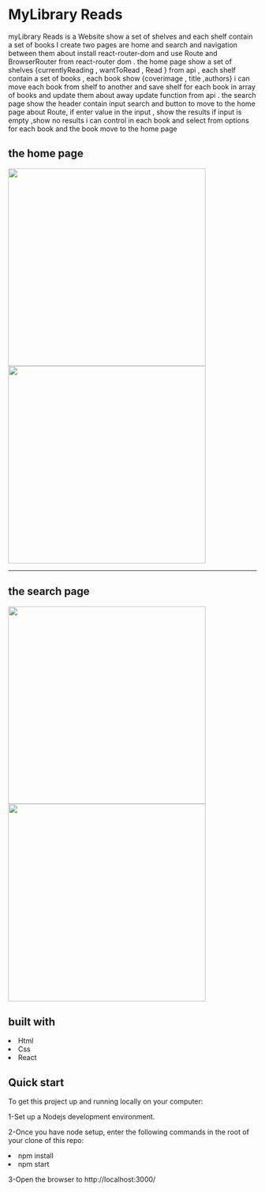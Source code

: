 <h1> MyLibrary Reads </h1>

<p>myLibrary Reads is a Website show a set of shelves and each shelf contain a set of books I create two pages are home and search and navigation between them about install react-router-dom and use Route and BrowserRouter from react-router dom .
the home page show a set of shelves {currentlyReading , wantToRead , Read } from api  , each shelf contain a set of books , 
each book show {coverimage , title ,authors}
i can move each book from shelf to another and save shelf for each book in array of books and update them about away 
update function from api .
the search page show the header contain input search and button to move to the home page about Route,
if enter value in the input , show the results 
if input is empty ,show no results 
i can control in each book and select from options for each book and the book move to the home page </p>
<h2> the home page </h2>
<img src="https://i.postimg.cc/4yczVnZg/Capture22.png" width="400" height="400"></img>
<br>
<img src="https://i.postimg.cc/T2c2YfnL/Capture.png" width="400" height="400"></img>
<br>
<hr>
<h2> the search page </h2>
<img src="https://i.postimg.cc/R0rqJGhN/Capture10.png" width="400" height="400"></img>
<br>
<img src="https://i.postimg.cc/jqhN0V5v/Capture3.png" width="400" height="400"></img>


<h2>built with</h2>
    <li>
        Html
    </li>
    <li>
        Css
    </li>
    <li>
        React
    </li>
    
<h2>Quick start</h2>
<p>To get this project up and running locally on your computer:</p>
<p>1-Set up a Nodejs development environment.</p>
<p>2-Once you have node setup, enter the following commands in the root of your clone of this repo:</p>
<li>npm install</li>
<li>npm start</li>
<p>3-Open the browser to http://localhost:3000/</p>

        
  
